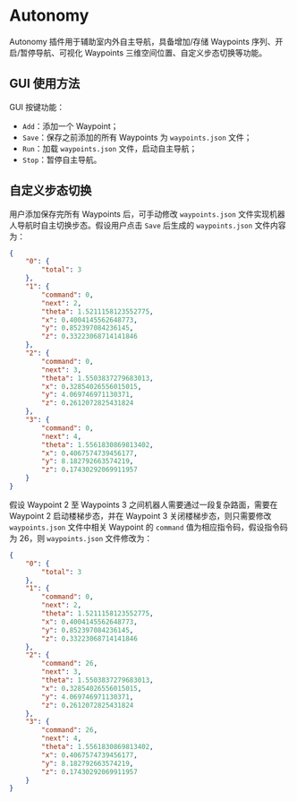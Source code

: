 # Autonomy

Autonomy 插件用于辅助室内外自主导航，具备增加/存储 Waypoints 序列、开启/暂停导航、可视化 Waypoints 三维空间位置、自定义步态切换等功能。

## GUI 使用方法

GUI 按键功能：

- `Add`：添加一个 Waypoint；
- `Save`：保存之前添加的所有 Waypoints 为 `waypoints.json` 文件；
- `Run`：加载 `waypoints.json` 文件，启动自主导航；
- `Stop`：暂停自主导航。

## 自定义步态切换

用户添加保存完所有 Waypoints 后，可手动修改 `waypoints.json` 文件实现机器人导航时自主切换步态。假设用户点击 `Save` 后生成的 `waypoints.json` 文件内容为：

```json
{
    "0": {
        "total": 3
    },
    "1": {
        "command": 0,
        "next": 2,
        "theta": 1.5211158123552775,
        "x": 0.4004145562648773,
        "y": 0.852397084236145,
        "z": 0.33223068714141846
    },
    "2": {
        "command": 0,
        "next": 3,
        "theta": 1.5503837279683013,
        "x": 0.32854026556015015,
        "y": 4.069746971130371,
        "z": 0.2612072825431824
    },
    "3": {
        "command": 0,
        "next": 4,
        "theta": 1.5561830869813402,
        "x": 0.4067574739456177,
        "y": 8.182792663574219,
        "z": 0.17430292069911957
    }
}
```

假设 Waypoint 2 至 Waypoints 3 之间机器人需要通过一段复杂路面，需要在 Waypoint 2 启动楼梯步态，并在 Waypoint 3 关闭楼梯步态，则只需要修改 `waypoints.json` 文件中相关 Waypoint 的 `command` 值为相应指令码，假设指令码为 26，则 `waypoints.json` 文件修改为：

```json
{
    "0": {
        "total": 3
    },
    "1": {
        "command": 0,
        "next": 2,
        "theta": 1.5211158123552775,
        "x": 0.4004145562648773,
        "y": 0.852397084236145,
        "z": 0.33223068714141846
    },
    "2": {
        "command": 26,
        "next": 3,
        "theta": 1.5503837279683013,
        "x": 0.32854026556015015,
        "y": 4.069746971130371,
        "z": 0.2612072825431824
    },
    "3": {
        "command": 26,
        "next": 4,
        "theta": 1.5561830869813402,
        "x": 0.4067574739456177,
        "y": 8.182792663574219,
        "z": 0.17430292069911957
    }
}
```